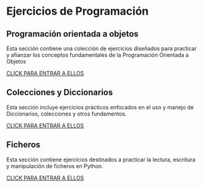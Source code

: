 # Ejercicios de Programación

## Programación orientada a objetos

Esta sección contiene una colección de ejercicios diseñados para practicar y afianzar los conceptos fundamentales de la Programación Orientada a Objetos

[CLICK PARA ENTRAR A ELLOS](POO/README.md)

## Colecciones y Diccionarios

Esta sección incluye ejercicios prácticos enfocados en el uso y manejo de Diccionarios, colecciones y otros fundamentos.

[CLICK PARA ENTRAR A ELLOS](Dicc_Colec/README.md)

## Ficheros

Esta sección contiene ejercicios destinados a practicar la lectura, escritura y manipulación de ficheros en Python.

[CLICK PARA ENTRAR A ELLOS](Ficheros/README.md)